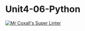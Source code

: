 # Unit4-06-Python
[![Mr Coxall's Super Linter](https://github.com/ICS3U-Programming-Kent-Gatera/Unit4-06-Python/workflows/Mr%20Coxall's%20Super%20Linter/badge.svg)](https://github.com/ICS3U-Programming-Kent-Gatera/Unit4-06-Python/actions/)
